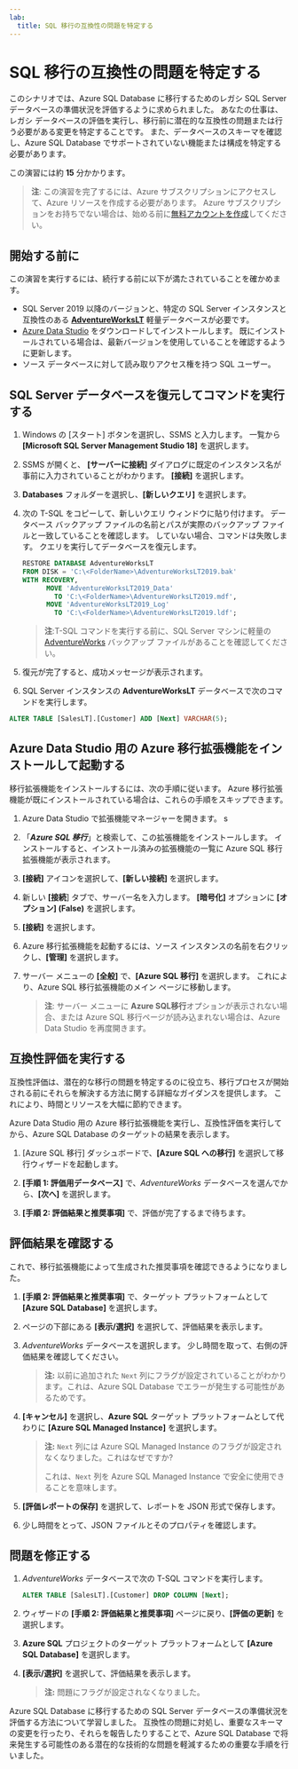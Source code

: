 ```yaml
---
lab:
  title: SQL 移行の互換性の問題を特定する
---
```


# SQL 移行の互換性の問題を特定する

このシナリオでは、Azure SQL Database に移行するためのレガシ SQL Server データベースの準備状況を評価するように求められました。 あなたの仕事は、レガシ データベースの評価を実行し、移行前に潜在的な互換性の問題または行う必要がある変更を特定することです。 また、データベースのスキーマを確認し、Azure SQL Database でサポートされていない機能または構成を特定する必要があります。

この演習には約 **15** 分かかります。

> **注**: この演習を完了するには、Azure サブスクリプションにアクセスして、Azure リソースを作成する必要があります。 Azure サブスクリプションをお持ちでない場合は、始める前に[無料アカウントを作成](https://azure.microsoft.com/free/?azure-portal=true)してください。

## 開始する前に

この演習を実行するには、続行する前に以下が満たされていることを確かめます。

- SQL Server 2019 以降のバージョンと、特定の SQL Server インスタンスと互換性のある [**AdventureWorksLT**](https://learn.microsoft.com/sql/samples/adventureworks-install-configure#download-backup-files) 軽量データベースが必要です。
- [Azure Data Studio](https://learn.microsoft.com/sql/azure-data-studio/download-azure-data-studio) をダウンロードしてインストールします。 既にインストールされている場合は、最新バージョンを使用していることを確認するように更新します。
- ソース データベースに対して読み取りアクセス権を持つ SQL ユーザー。

## SQL Server データベースを復元してコマンドを実行する

1. Windows の [スタート] ボタンを選択し、SSMS と入力します。 一覧から **[Microsoft SQL Server Management Studio 18]** を選択します。  

1. SSMS が開くと、 **[サーバーに接続]** ダイアログに既定のインスタンス名が事前に入力されていることがわかります。 **[接続]** を選択します。

1. **Databases** フォルダーを選択し、**[新しいクエリ]** を選択します。

1. 次の T-SQL をコピーして、新しいクエリ ウィンドウに貼り付けます。 データベース バックアップ ファイルの名前とパスが実際のバックアップ ファイルと一致していることを確認します。 していない場合、コマンドは失敗します。 クエリを実行してデータベースを復元します。

    ```sql
    RESTORE DATABASE AdventureWorksLT
    FROM DISK = 'C:\<FolderName>\AdventureWorksLT2019.bak'
    WITH RECOVERY,
          MOVE 'AdventureWorksLT2019_Data' 
            TO 'C:\<FolderName>\AdventureWorksLT2019.mdf',
          MOVE 'AdventureWorksLT2019_Log'
            TO 'C:\<FolderName>\AdventureWorksLT2019.ldf';
    ```

    > **注**:T-SQL コマンドを実行する前に、SQL Server マシンに軽量の [AdventureWorks](https://learn.microsoft.com/sql/samples/adventureworks-install-configure#download-backup-files) バックアップ ファイルがあることを確認してください。

1. 復元が完了すると、成功メッセージが表示されます。

1. SQL Server インスタンスの **AdventureWorksLT** データベースで次のコマンドを実行します。

```sql
ALTER TABLE [SalesLT].[Customer] ADD [Next] VARCHAR(5);
```

## Azure Data Studio 用の Azure 移行拡張機能をインストールして起動する

移行拡張機能をインストールするには、次の手順に従います。 Azure 移行拡張機能が既にインストールされている場合は、これらの手順をスキップできます。

1. Azure Data Studio で拡張機能マネージャーを開きます。 s

1. 「***Azure SQL 移行***」と検索して、この拡張機能をインストールします。 インストールすると、インストール済みの拡張機能の一覧に Azure SQL 移行拡張機能が表示されます。

1. **[接続]** アイコンを選択して、**[新しい接続]** を選択します。 

1. 新しい **[接続**] タブで、サーバー名を入力します。 **[暗号化]** オプションに **[オプション] (False)** を選択します。

1. **[接続]** を選択します。 

1. Azure 移行拡張機能を起動するには、ソース インスタンスの名前を右クリックし、**[管理]** を選択します。 

1. サーバー メニューの **[全般]** で、**[Azure SQL 移行]** を選択します。 これにより、Azure SQL 移行拡張機能のメイン ページに移動します。

    > **注**: サーバー メニューに **Azure SQL移行**オプションが表示されない場合、または Azure SQL 移行ページが読み込まれない場合は、Azure Data Studio を再度開きます。

## 互換性評価を実行する

互換性評価は、潜在的な移行の問題を特定するのに役立ち、移行プロセスが開始される前にそれらを解決する方法に関する詳細なガイダンスを提供します。 これにより、時間とリソースを大幅に節約できます。 

Azure Data Studio 用の Azure 移行拡張機能を実行し、互換性評価を実行してから、Azure SQL Database のターゲットの結果を表示します。

1. [Azure SQL 移行] ダッシュボードで、**[Azure SQL への移行]** を選択して移行ウィザードを起動します。

1. **[手順 1: 評価用データベース]** で、*AdventureWorks* データベースを選んでから、**[次へ]** を選択します。

1. **[手順 2: 評価結果と推奨事項]** で、評価が完了するまで待ちます。

## 評価結果を確認する

これで、移行拡張機能によって生成された推奨事項を確認できるようになりました。

1. **[手順 2: 評価結果と推奨事項]** で、ターゲット プラットフォームとして **[Azure SQL Database]** を選択します。

1. ページの下部にある **[表示/選択]** を選択して、評価結果を表示します。 

1. *AdventureWorks* データベースを選択します。 少し時間を取って、右側の評価結果を確認してください。
    
    > **注:** 以前に追加された `Next` 列にフラグが設定されていることがわかります。これは、Azure SQL Database でエラーが発生する可能性があるためです。

1. **[キャンセル]** を選択し、**Azure SQL** ターゲット プラットフォームとして代わりに **[Azure SQL Managed Instance]** を選択します。
    
    > **注:** `Next` 列には Azure SQL Managed Instance のフラグが設定されなくなりました。これはなぜですか? 
    >
    >これは、`Next` 列を Azure SQL Managed Instance で安全に使用できることを意味します。

1. **[評価レポートの保存]** を選択して、レポートを JSON 形式で保存します。

1. 少し時間をとって、JSON ファイルとそのプロパティを確認します。

## 問題を修正する

1. *AdventureWorks* データベースで次の T-SQL コマンドを実行します。

    ```sql
    ALTER TABLE [SalesLT].[Customer] DROP COLUMN [Next];
    ```

1. ウィザードの **[手順 2: 評価結果と推奨事項]** ページに戻り、**[評価の更新]** を選択します。

1. **Azure SQL** プロジェクトのターゲット プラットフォームとして **[Azure SQL Database]** を選択します。

1. **[表示/選択]** を選択して、評価結果を表示します。

    > **注:** 問題にフラグが設定されなくなりました。

Azure SQL Database に移行するための SQL Server データベースの準備状況を評価する方法について学習しました。 互換性の問題に対処し、重要なスキーマの変更を行ったり、それらを報告したりすることで、Azure SQL Database で将来発生する可能性のある潜在的な技術的な問題を軽減するための重要な手順を行いました。
